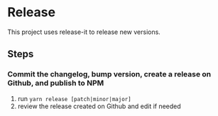 # Release

This project uses release-it to release new versions.

## Steps

### Commit the changelog, bump version, create a release on Github, and publish to NPM

1. run `yarn release [patch|minor|major]`
2. review the release created on Github and edit if needed

